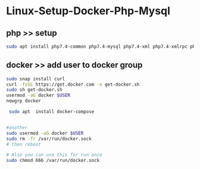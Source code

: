 # Linux-Setup-Docker-Php-Mysql


## php >> setup

```bash 
sudo apt install php7.4-common php7.4-mysql php7.4-xml php7.4-xmlrpc php7.4-curl php7.4-gd php7.4-imagick php7.4-cli php7.4-dev php7.4-imap php7.4-mbstring php7.4-opcache php7.4-soap php7.4-zip php7.4-intl -y


````

## docker >> add user to docker group 

```bash 
sudo snap install curl 
curl -fsSL https://get.docker.com -o get-docker.sh
sudo sh get-docker.sh
usermod -aG docker $USER
newgrp docker

 sudo apt  install docker-compose


#another 
sudo usermod -aG docker $USER
sudo rm -fr /var/run/docker.sock 
# then reboot

# Also you can use this for run once 
sudo chmod 666 /var/run/docker.sock

```

